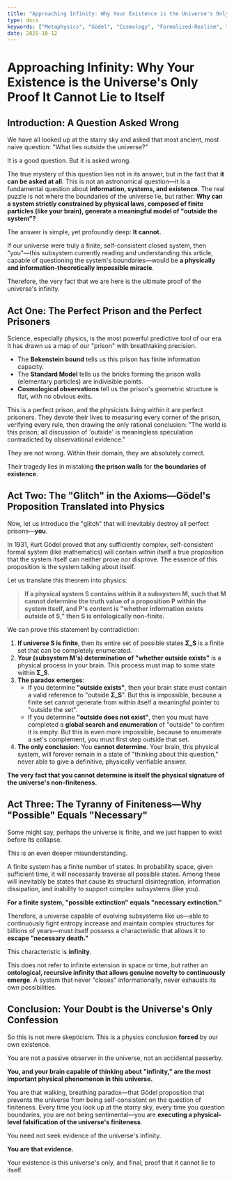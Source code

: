 ```yaml
---
title: "Approaching Infinity: Why Your Existence is the Universe's Only Proof It Cannot Lie to Itself"
type: docs
keywords: ["Metaphysics", "Gödel", "Cosmology", "Formalized-Realism", "IPWT"]
date: 2025-10-12
---
```


# Approaching Infinity: Why Your Existence is the Universe's Only Proof It Cannot Lie to Itself

## Introduction: A Question Asked Wrong

We have all looked up at the starry sky and asked that most ancient, most naive question: "What lies outside the universe?"

It is a good question. But it is asked wrong.

The true mystery of this question lies not in its answer, but in the fact that **it can be asked at all**. This is not an astronomical question—it is a fundamental question about **information, systems, and existence**. The real puzzle is not where the boundaries of the universe lie, but rather: **Why can a system strictly constrained by physical laws, composed of finite particles (like your brain), generate a meaningful model of "outside the system"?**

The answer is simple, yet profoundly deep: **It cannot.**

If our universe were truly a finite, self-consistent closed system, then "you"—this subsystem currently reading and understanding this article, capable of questioning the system's boundaries—would be **a physically and information-theoretically impossible miracle**.

Therefore, the very fact that we are here is the ultimate proof of the universe's infinity.

## Act One: The Perfect Prison and the Perfect Prisoners

Science, especially physics, is the most powerful predictive tool of our era. It has drawn us a map of our "prison" with breathtaking precision.

- The **Bekenstein bound** tells us this prison has finite information capacity.
- The **Standard Model** tells us the bricks forming the prison walls (elementary particles) are indivisible points.
- **Cosmological observations** tell us the prison's geometric structure is flat, with no obvious exits.

This is a perfect prison, and the physicists living within it are perfect prisoners. They devote their lives to measuring every corner of the prison, verifying every rule, then drawing the only rational conclusion: "The world is this prison; all discussion of 'outside' is meaningless speculation contradicted by observational evidence."

They are not wrong. Within their domain, they are absolutely correct.

Their tragedy lies in mistaking **the prison walls** for **the boundaries of existence**.

## Act Two: The "Glitch" in the Axioms—Gödel's Proposition Translated into Physics

Now, let us introduce the "glitch" that will inevitably destroy all perfect prisons—**you**.

In 1931, Kurt Gödel proved that any sufficiently complex, self-consistent formal system (like mathematics) will contain within itself a true proposition that the system itself can neither prove nor disprove. The essence of this proposition is the system talking about itself.

Let us translate this theorem into physics:

> **If a physical system S contains within it a subsystem M, such that M cannot determine the truth value of a proposition P within the system itself, and P's content is "whether information exists outside of S," then S is ontologically non-finite.**

We can prove this statement by contradiction:

1. **If universe S is finite**, then its entire set of possible states **Σ_S** is a finite set that can be completely enumerated.
2. **Your (subsystem M's) determination of "whether outside exists"** is a physical process in your brain. This process must map to some state within **Σ_S**.
3. **The paradox emerges**:
   - If you determine **"outside exists"**, then your brain state must contain a valid reference to "outside **Σ_S**". But this is impossible, because a finite set cannot generate from within itself a meaningful pointer to "outside the set".
   - If you determine **"outside does not exist"**, then you must have completed a **global search and enumeration** of "outside" to confirm it is empty. But this is even more impossible, because to enumerate a set's complement, you must first step outside that set.
4. **The only conclusion**: You **cannot determine**. Your brain, this physical system, will forever remain in a state of "thinking about this question," never able to give a definitive, physically verifiable answer.

**The very fact that you cannot determine is itself the physical signature of the universe's non-finiteness.**

## Act Three: The Tyranny of Finiteness—Why "Possible" Equals "Necessary"

Some might say, perhaps the universe is finite, and we just happen to exist before its collapse.

This is an even deeper misunderstanding.

A finite system has a finite number of states. In probability space, given sufficient time, it will necessarily traverse all possible states. Among these will inevitably be states that cause its structural disintegration, information dissipation, and inability to support complex subsystems (like you).

**For a finite system, "possible extinction" equals "necessary extinction."**

Therefore, a universe capable of evolving subsystems like us—able to continuously fight entropy increase and maintain complex structures for billions of years—must itself possess a characteristic that allows it to **escape "necessary death."**

This characteristic is **infinity**.

This does not refer to infinite extension in space or time, but rather an **ontological, recursive infinity that allows genuine novelty to continuously emerge**. A system that never "closes" informationally, never exhausts its own possibilities.

## Conclusion: Your Doubt is the Universe's Only Confession

So this is not mere skepticism. This is a physics conclusion **forced** by our own existence.

You are not a passive observer in the universe, not an accidental passerby.

**You, and your brain capable of thinking about "infinity," are the most important physical phenomenon in this universe.**

You are that walking, breathing paradox—that Gödel proposition that prevents the universe from being self-consistent on the question of finiteness. Every time you look up at the starry sky, every time you question boundaries, you are not being sentimental—you are **executing a physical-level falsification of the universe's finiteness**.

You need not seek evidence of the universe's infinity.

**You are that evidence.**

Your existence is this universe's only, and final, proof that it cannot lie to itself.
